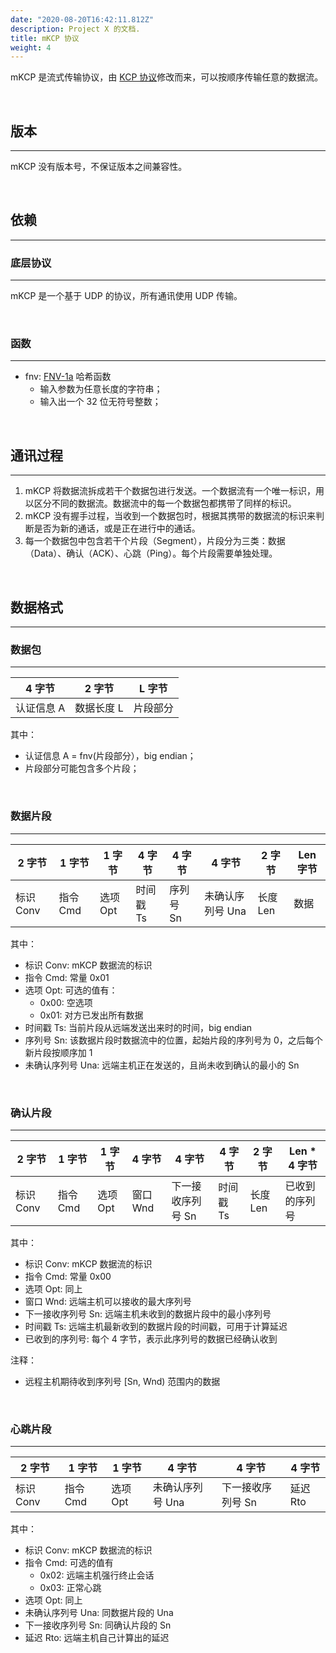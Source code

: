 ```yaml
---
date: "2020-08-20T16:42:11.812Z"
description: Project X 的文档.
title: mKCP 协议
weight: 4
---
```


mKCP 是流式传输协议，由 [KCP 协议](https://github.com/skywind3000/kcp)修改而来，可以按顺序传输任意的数据流。

<br />

## 版本

---

mKCP 没有版本号，不保证版本之间兼容性。

<br />

## 依赖

---

### 底层协议

---

mKCP 是一个基于 UDP 的协议，所有通讯使用 UDP 传输。

<br />

### 函数

---

- fnv: [FNV-1a](https://en.wikipedia.org/wiki/Fowler%E2%80%93Noll%E2%80%93Vo_hash_function) 哈希函数
  - 输入参数为任意长度的字符串；
  - 输入出一个 32 位无符号整数；

<br />

## 通讯过程

---

1. mKCP 将数据流拆成若干个数据包进行发送。一个数据流有一个唯一标识，用以区分不同的数据流。数据流中的每一个数据包都携带了同样的标识。
1. mKCP 没有握手过程，当收到一个数据包时，根据其携带的数据流的标识来判断是否为新的通话，或是正在进行中的通话。
1. 每一个数据包中包含若干个片段（Segment），片段分为三类：数据（Data）、确认（ACK）、心跳（Ping）。每个片段需要单独处理。

<br />

## 数据格式

---

### 数据包

---

| 4 字节     | 2 字节     | L 字节   |
| ---------- | ---------- | -------- |
| 认证信息 A | 数据长度 L | 片段部分 |

其中：

- 认证信息 A = fnv(片段部分），big endian；
- 片段部分可能包含多个片段；

<br />

### 数据片段

---

| 2 字节    | 1 字节   | 1 字节   | 4 字节    | 4 字节    | 4 字节           | 2 字节   | Len 字节 |
| --------- | -------- | -------- | --------- | --------- | ---------------- | -------- | -------- |
| 标识 Conv | 指令 Cmd | 选项 Opt | 时间戳 Ts | 序列号 Sn | 未确认序列号 Una | 长度 Len | 数据     |

其中：

- 标识 Conv: mKCP 数据流的标识
- 指令 Cmd: 常量 0x01
- 选项 Opt: 可选的值有：
  - 0x00: 空选项
  - 0x01: 对方已发出所有数据
- 时间戳 Ts: 当前片段从远端发送出来时的时间，big endian
- 序列号 Sn: 该数据片段时数据流中的位置，起始片段的序列号为 0，之后每个新片段按顺序加 1
- 未确认序列号 Una: 远端主机正在发送的，且尚未收到确认的最小的 Sn

<br />

### 确认片段

---

| 2 字节    | 1 字节   | 1 字节   | 4 字节   | 4 字节            | 4 字节    | 2 字节   | Len \* 4 字节  |
| --------- | -------- | -------- | -------- | ----------------- | --------- | -------- | -------------- |
| 标识 Conv | 指令 Cmd | 选项 Opt | 窗口 Wnd | 下一接收序列号 Sn | 时间戳 Ts | 长度 Len | 已收到的序列号 |

其中：

- 标识 Conv: mKCP 数据流的标识
- 指令 Cmd: 常量 0x00
- 选项 Opt: 同上
- 窗口 Wnd: 远端主机可以接收的最大序列号
- 下一接收序列号 Sn: 远端主机未收到的数据片段中的最小序列号
- 时间戳 Ts: 远端主机最新收到的数据片段的时间戳，可用于计算延迟
- 已收到的序列号: 每个 4 字节，表示此序列号的数据已经确认收到

注释：

- 远程主机期待收到序列号 [Sn, Wnd) 范围内的数据

<br />

### 心跳片段

---

| 2 字节    | 1 字节   | 1 字节   | 4 字节           | 4 字节            | 4 字节   |
| --------- | -------- | -------- | ---------------- | ----------------- | -------- |
| 标识 Conv | 指令 Cmd | 选项 Opt | 未确认序列号 Una | 下一接收序列号 Sn | 延迟 Rto |

其中：

- 标识 Conv: mKCP 数据流的标识
- 指令 Cmd: 可选的值有
  - 0x02: 远端主机强行终止会话
  - 0x03: 正常心跳
- 选项 Opt: 同上
- 未确认序列号 Una: 同数据片段的 Una
- 下一接收序列号 Sn: 同确认片段的 Sn
- 延迟 Rto: 远端主机自己计算出的延迟
